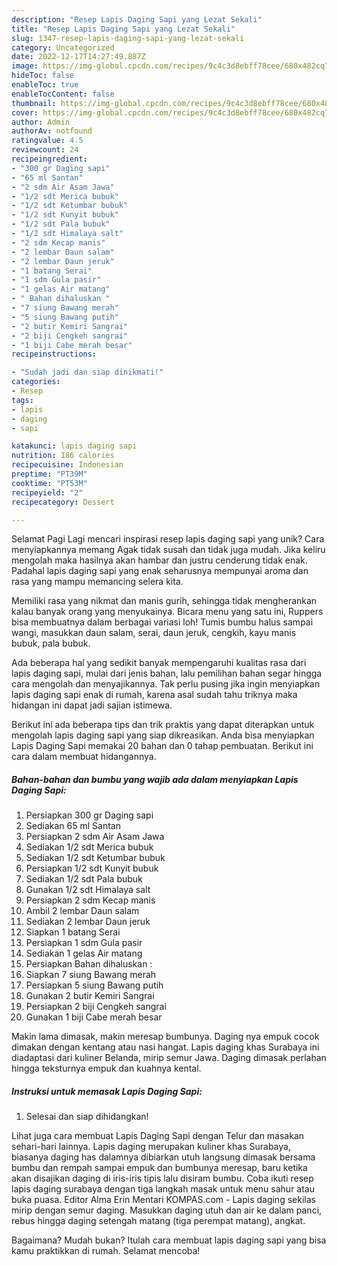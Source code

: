 ```yaml
---
description: "Resep Lapis Daging Sapi yang Lezat Sekali"
title: "Resep Lapis Daging Sapi yang Lezat Sekali"
slug: 1347-resep-lapis-daging-sapi-yang-lezat-sekali
category: Uncategorized
date: 2022-12-17T14:27:49.887Z
image: https://img-global.cpcdn.com/recipes/9c4c3d8ebff78cee/680x482cq70/lapis-daging-sapi-foto-resep-utama.jpg
hideToc: false
enableToc: true
enableTocContent: false
thumbnail: https://img-global.cpcdn.com/recipes/9c4c3d8ebff78cee/680x482cq70/lapis-daging-sapi-foto-resep-utama.jpg
cover: https://img-global.cpcdn.com/recipes/9c4c3d8ebff78cee/680x482cq70/lapis-daging-sapi-foto-resep-utama.jpg
author: Admin
authorAv: notfound
ratingvalue: 4.5
reviewcount: 24
recipeingredient:
- "300 gr Daging sapi"
- "65 ml Santan"
- "2 sdm Air Asam Jawa"
- "1/2 sdt Merica bubuk"
- "1/2 sdt Ketumbar bubuk"
- "1/2 sdt Kunyit bubuk"
- "1/2 sdt Pala bubuk"
- "1/2 sdt Himalaya salt"
- "2 sdm Kecap manis"
- "2 lembar Daun salam"
- "2 lembar Daun jeruk"
- "1 batang Serai"
- "1 sdm Gula pasir"
- "1 gelas Air matang"
- " Bahan dihaluskan "
- "7 siung Bawang merah"
- "5 siung Bawang putih"
- "2 butir Kemiri Sangrai"
- "2 biji Cengkeh sangrai"
- "1 biji Cabe merah besar"
recipeinstructions:

- "Sudah jadi dan siap dinikmati!"
categories:
- Resep
tags:
- lapis
- daging
- sapi

katakunci: lapis daging sapi 
nutrition: 186 calories
recipecuisine: Indonesian
preptime: "PT39M"
cooktime: "PT53M"
recipeyield: "2"
recipecategory: Dessert

---
```



Selamat Pagi Lagi mencari inspirasi resep lapis daging sapi yang unik? Cara menyiapkannya memang Agak tidak susah dan tidak juga mudah. Jika keliru mengolah maka hasilnya akan hambar dan justru cenderung tidak enak. Padahal lapis daging sapi yang enak seharusnya mempunyai aroma dan rasa yang mampu memancing selera kita.


Memiliki rasa yang nikmat dan manis gurih, sehingga tidak mengherankan kalau banyak orang yang menyukainya. Bicara menu yang satu ini, Ruppers bisa membuatnya dalam berbagai variasi loh! Tumis bumbu halus sampai wangi, masukkan daun salam, serai, daun jeruk, cengkih, kayu manis bubuk, pala bubuk.

Ada beberapa hal yang sedikit banyak mempengaruhi kualitas rasa dari lapis daging sapi, mulai dari jenis bahan, lalu pemilihan bahan segar hingga cara mengolah dan menyajikannya. Tak perlu pusing jika ingin menyiapkan lapis daging sapi enak di rumah, karena asal sudah tahu triknya maka hidangan ini dapat jadi sajian istimewa.


Berikut ini ada beberapa tips dan trik praktis yang dapat diterapkan untuk mengolah lapis daging sapi yang siap dikreasikan. Anda bisa menyiapkan Lapis Daging Sapi memakai 20 bahan dan 0 tahap pembuatan. Berikut ini cara dalam membuat hidangannya.

<!--inarticleads1-->

##### Bahan-bahan dan bumbu yang wajib ada dalam menyiapkan Lapis Daging Sapi:

1. Persiapkan 300 gr Daging sapi
1. Sediakan 65 ml Santan
1. Persiapkan 2 sdm Air Asam Jawa
1. Sediakan 1/2 sdt Merica bubuk
1. Sediakan 1/2 sdt Ketumbar bubuk
1. Persiapkan 1/2 sdt Kunyit bubuk
1. Sediakan 1/2 sdt Pala bubuk
1. Gunakan 1/2 sdt Himalaya salt
1. Persiapkan 2 sdm Kecap manis
1. Ambil 2 lembar Daun salam
1. Sediakan 2 lembar Daun jeruk
1. Siapkan 1 batang Serai
1. Persiapkan 1 sdm Gula pasir
1. Sediakan 1 gelas Air matang
1. Persiapkan  Bahan dihaluskan :
1. Siapkan 7 siung Bawang merah
1. Persiapkan 5 siung Bawang putih
1. Gunakan 2 butir Kemiri Sangrai
1. Persiapkan 2 biji Cengkeh sangrai
1. Gunakan 1 biji Cabe merah besar


Makin lama dimasak, makin meresap bumbunya. Daging nya empuk cocok dimakan dengan kentang atau nasi hangat. Lapis daging khas Surabaya ini diadaptasi dari kuliner Belanda, mirip semur Jawa. Daging dimasak perlahan hingga teksturnya empuk dan kuahnya kental. 

<!--inarticleads2-->

##### Instruksi untuk memasak Lapis Daging Sapi:


1. Selesai dan siap dihidangkan!

Lihat juga cara membuat Lapis Daging Sapi dengan Telur dan masakan sehari-hari lainnya. Lapis daging merupakan kuliner khas Surabaya, biasanya daging has dalamnya dibiarkan utuh langsung dimasak bersama bumbu dan rempah sampai empuk dan bumbunya meresap, baru ketika akan disajikan daging di iris-iris tipis lalu disiram bumbu. Coba ikuti resep lapis daging surabaya dengan tiga langkah masak untuk menu sahur atau buka puasa. Editor Alma Erin Mentari KOMPAS.com - Lapis daging sekilas mirip dengan semur daging. Masukkan daging utuh dan air ke dalam panci, rebus hingga daging setengah matang (tiga perempat matang), angkat. 

Bagaimana? Mudah bukan? Itulah cara membuat lapis daging sapi yang bisa kamu praktikkan di rumah. Selamat mencoba!
